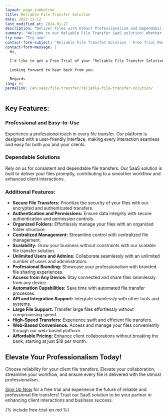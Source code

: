 ```yaml
---
layout: page-jumbotron
title: Reliable File Transfer Solution
date: 2023-11-12
last_modified_at: 2024-01-27
description: "Deliver Files with Utmost Professionalism and Dependability"
summary: "Welcome to our Reliable File Transfer SaaS solution! Whether you're a solo professional or part of a medium-sized organization, we understand the paramount importance of reliable and professional file transfers with your clients. Our platform is engineered to provide you with a dependable solution, ensuring every file is delivered with the utmost professionalism."
try-now: "Try now"
contact-form-subject: "Reliable File Transfer Solution - Free Trial Request"
contact-form-message: |
  Hi,

  I'd like to get a Free Trial of your "Reliable File Transfer Solution".

  Looking forward to hear back from you.

  Regards
lang: en
permalink: /en/saas/file-transfer/reliable-file-transfer-solution/
---
```

## Key Features:

### Professional and Easy-to-Use
Experience a professional touch in every file transfer. Our platform is designed with a user-friendly interface, making every interaction seamless and easy for both you and your clients.

### Dependable Solutions
Rely on us for consistent and dependable file transfers. Our SaaS solution is built to deliver your files promptly, contributing to a smoother workflow and enhanced client interactions.

### Additional Features:

- **Secure File Transfers:** Prioritize the security of your files with our encrypted and authenticated transfers.
- **Authentication and Permissions:** Ensure data integrity with secure authentication and permission controls.
- **Organized Folders:** Effortlessly manage your files with an organized folder structure.
- **Centralized Management:** Streamline control with centralized file management.
- **Scalability:** Grow your business without constraints with our scalable file transfer solution.
- **Unlimited Users and Admins:** Collaborate seamlessly with an unlimited number of users and administrators.
- **Professional Branding:** Showcase your professionalism with branded file sharing experiences.
- **Access from Any Device:** Stay connected and share files seamlessly from any device.
- **Automation Capabilities:** Save time with automated file transfer processes.
- **API and Integration Support:** Integrate seamlessly with other tools and systems.
- **Large File Support:** Transfer large files effortlessly without compromising speed.
- **High-Speed Transfers:** Experience swift and efficient file transfers.
- **Web-Based Convenience:** Access and manage your files conveniently through our web-based platform.
- **Affordable Pricing:** Enhance client collaborations without breaking the bank, starting at just $19 per month.

## Elevate Your Professionalism Today!

Choose reliability for your client file transfers. Elevate your collaboration, streamline your workflow, and ensure every file is delivered with the utmost professionalism.

[Sign Up Now](#start-your-free-trial) for a free trial and experience the future of reliable and professional file transfers! Trust our SaaS solution to be your partner in enhancing client interactions and business success.

{% include free-trial-en.md %}
